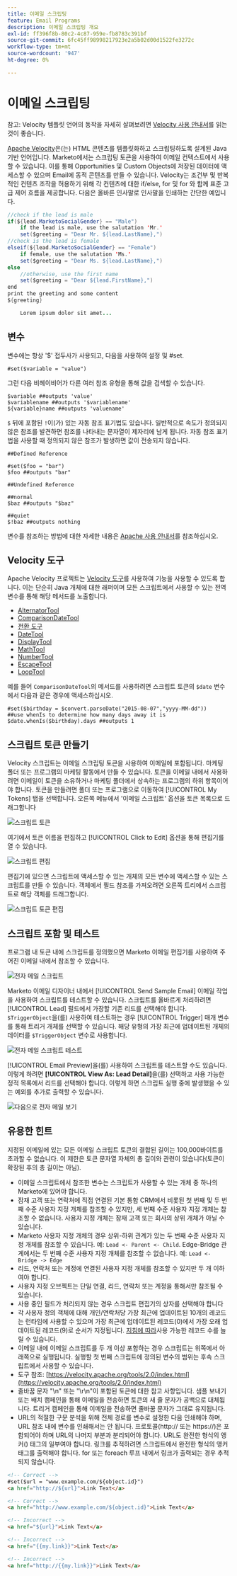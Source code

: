 ```yaml
---
title: 이메일 스크립팅
feature: Email Programs
description: 이메일 스크립팅 개요
exl-id: ff396f8b-80c2-4c87-959e-fb8783c391bf
source-git-commit: 6fc45ff98998217923e2a5b02d00d1522fe3272c
workflow-type: tm+mt
source-wordcount: '947'
ht-degree: 0%

---
```


# 이메일 스크립팅

참고: Velocity 템플릿 언어의 동작을 자세히 살펴보려면 [Velocity 사용 안내서](https://velocity.apache.org/engine/devel/user-guide.html)를 읽는 것이 좋습니다.

[Apache Velocity](https://velocity.apache.org/)은(는) HTML 콘텐츠를 템플릿화하고 스크립팅하도록 설계된 Java 기반 언어입니다. Marketo에서는 스크립팅 토큰을 사용하여 이메일 컨텍스트에서 사용할 수 있습니다. 이를 통해 Opportunities 및 Custom Objects에 저장된 데이터에 액세스할 수 있으며 Email에 동적 콘텐츠를 만들 수 있습니다. Velocity는 조건부 및 반복적인 컨텐츠 조작을 허용하기 위해 각 컨텐츠에 대한 if/else, for 및 for 와 함께 표준 고급 제어 흐름을 제공합니다. 다음은 올바른 인사말로 인사말을 인쇄하는 간단한 예입니다.

```java
//check if the lead is male
if(${lead.MarketoSocialGender} == "Male")
    if the lead is male, use the salutation 'Mr.'
    set($greeting = "Dear Mr. ${lead.LastName},")
//check is the lead is female
elseif(${lead.MarketoSocialGender} == "Female")
    if female, use the salutation 'Ms.'
    set($greeting = "Dear Ms. ${lead.LastName},")
else
    //otherwise, use the first name
    set($greeting = "Dear ${lead.FirstName},")
end
print the greeting and some content
${greeting}

    Lorem ipsum dolor sit amet...
```

## 변수

변수에는 항상 &#39;$&#39; 접두사가 사용되고, 다음을 사용하여 설정 및 #set.

```
#set($variable = "value")
```

그런 다음 비헤이비어가 다른 여러 참조 유형을 통해 값을 검색할 수 있습니다.

```
$variable ##outputs 'value'
$variablename ##outputs '$variablename'
${variable}name ##outputs 'valuename'
```

`$` 뒤에 포함된 `!`이(가) 있는 자동 참조 표기법도 있습니다. 일반적으로 속도가 정의되지 않은 참조를 발견하면 참조를 나타내는 문자열이 제자리에 남게 됩니다. 자동 참조 표기법을 사용할 때 정의되지 않은 참조가 발생하면 값이 전송되지 않습니다.

```
##Defined Reference

#set($foo = "bar")
$foo ##outputs "bar"

##Undefined Reference

##normal
$baz ##outputs "$baz"

##quiet
$!baz ##outputs nothing
```

변수를 참조하는 방법에 대한 자세한 내용은 [Apache 사용 안내서](https://velocity.apache.org/engine/devel/user-guide.html#formal-reference-notation)를 참조하십시오.

## Velocity 도구

Apache Velocity 프로젝트는 [Velocity 도구](https://velocity.apache.org/tools/devel/apidocs/overview-summary.html)를 사용하여 기능을 사용할 수 있도록 합니다. 이는 단순히 Java 개체에 대한 래퍼이며 모든 스크립트에서 사용할 수 있는 전역 변수를 통해 해당 메서드를 노출합니다.

- [AlternatorTool](https://velocity.apache.org/tools/devel/apidocs/org/apache/velocity/tools/generic/AlternatorTool.html)
- [ComparisonDateTool](https://velocity.apache.org/tools/devel/apidocs/org/apache/velocity/tools/generic/ComparisonDateTool.html)
- [전환 도구](https://velocity.apache.org/tools/devel/apidocs/org/apache/velocity/tools/generic/ConversionTool.html)
- [DateTool](https://velocity.apache.org/tools/devel/apidocs/org/apache/velocity/tools/generic/DateTool.html)
- [DisplayTool](https://velocity.apache.org/tools/devel/apidocs/org/apache/velocity/tools/generic/DisplayTool.html)
- [MathTool](https://velocity.apache.org/tools/devel/apidocs/org/apache/velocity/tools/generic/MathTool.html)
- [NumberTool](https://velocity.apache.org/tools/devel/apidocs/org/apache/velocity/tools/generic/NumberTool.html)
- [EscapeTool](https://velocity.apache.org/tools/devel/apidocs/org/apache/velocity/tools/generic/EscapeTool.html)
- [LoopTool](https://velocity.apache.org/tools/devel/apidocs/org/apache/velocity/tools/generic/LoopTool.html)

예를 들어 `ComparisonDateTool`의 메서드를 사용하려면 스크립트 토큰의 `$date` 변수에서 다음과 같은 경우에 액세스하십시오.

```
#set($birthday = $convert.parseDate("2015-08-07","yyyy-MM-dd"))
##use whenIs to determine how many days away it is
$date.whenIs($birthday).days ##outputs 1
```

## 스크립트 토큰 만들기

Velocity 스크립트는 이메일 스크립팅 토큰을 사용하여 이메일에 포함됩니다. 마케팅 폴더 또는 프로그램의 마케팅 활동에서 만들 수 있습니다. 토큰을 이메일 내에서 사용하려면 이메일이 토큰을 소유하거나 마케팅 폴더에서 상속하는 프로그램의 하위 항목이어야 합니다. 토큰을 만들려면 폴더 또는 프로그램으로 이동하여 [!UICONTROL My Tokens] 탭을 선택합니다. 오른쪽 메뉴에서 &#39;이메일 스크립트&#39; 옵션을 토큰 목록으로 드래그합니다

![스크립트 토큰](assets/script-token.png)

여기에서 토큰 이름을 편집하고 [!UICONTROL Click to Edit] 옵션을 통해 편집기를 열 수 있습니다.

![스크립트 편집](assets/script-edit.png)

편집기에 있으면 스크립트에 액세스할 수 있는 개체의 모든 변수에 액세스할 수 있는 스크립트를 만들 수 있습니다. 객체에서 필드 참조를 가져오려면 오른쪽 트리에서 스크립트로 해당 객체를 드래그합니다.

![스크립트 토큰 편집](assets/edit-script-token.png)

## 스크립트 포함 및 테스트

프로그램 내 토큰 내에 스크립트를 정의했으면 Marketo 이메일 편집기를 사용하여 주어진 이메일 내에서 참조할 수 있습니다.

![전자 메일 스크립트](assets/email-script-marketo-email.png)

Marketo 이메일 디자이너 내에서 [!UICONTROL Send Sample Email] 이메일 작업을 사용하여 스크립트를 테스트할 수 있습니다. 스크립트를 올바르게 처리하려면 [!UICONTROL Lead] 필드에서 가장할 기존 리드를 선택해야 합니다. `$TriggerObject`을(를) 사용하여 테스트하는 경우 [!UICONTROL Trigger] 매개 변수를 통해 트리거 개체를 선택할 수 있습니다. 해당 유형의 가장 최근에 업데이트된 개체의 데이터를 `$TriggerObject` 변수로 사용합니다.

![전자 메일 스크립트 테스트](assets/velocity-test.png)

[!UICONTROL Email Preview]을(를) 사용하여 스크립트를 테스트할 수도 있습니다. 이렇게 하려면 **[!UICONTROL View As: Lead Detail]**&#x200B;을(를) 선택하고 사용 가능한 정적 목록에서 리드를 선택해야 합니다. 이렇게 하면 스크립트 실행 중에 발생했을 수 있는 예외를 추가로 출력할 수 있습니다.

![다음으로 전자 메일 보기](assets/view-as.png)

## 유용한 힌트

지정된 이메일에 있는 모든 이메일 스크립트 토큰의 결합된 길이는 100,000바이트를 초과할 수 없습니다. 이 제한은 토큰 문자열 자체의 총 길이와 관련이 있습니다(토큰이 확장된 후의 총 길이는 아님).

- 이메일 스크립트에서 참조한 변수는 스크립트가 사용할 수 있는 개체 중 하나의 Marketo에 있어야 합니다.
- 잠재 고객 또는 연락처에 직접 연결된 기본 통합 CRM에서 비롯된 첫 번째 및 두 번째 수준 사용자 지정 개체를 참조할 수 있지만, 세 번째 수준 사용자 지정 개체는 참조할 수 없습니다. 사용자 지정 개체는 잠재 고객 또는 회사의 상위 개체가 아닐 수 있습니다.
- Marketo 사용자 지정 개체의 경우 상위-하위 관계가 있는 두 번째 수준 사용자 지정 개체를 참조할 수 있습니다. 예: `Lead <- Parent <- Child`. Edge-Bridge 관계에서는 두 번째 수준 사용자 지정 개체를 참조할 수 없습니다. 예: `Lead <- Bridge -> Edge`
- 리드, 연락처 또는 계정에 연결된 사용자 지정 개체를 참조할 수 있지만 두 개 이하여야 합니다.
- 사용자 지정 오브젝트는 단일 연결, 리드, 연락처 또는 계정을 통해서만 참조될 수 있습니다.
- 사용 중인 필드가 처리되지 않는 경우 스크립트 편집기의 상자를 선택해야 합니다
- 각 사용자 정의 객체에 대해 개인/연락처당 가장 최근에 업데이트된 10개의 레코드는 런타임에 사용할 수 있으며 가장 최근에 업데이트된 레코드(0)에서 가장 오래 업데이트된 레코드(9)로 순서가 지정됩니다. [지침에 따라](https://experienceleague.adobe.com/en/docs/marketo/using/product-docs/administration/email-setup/change-custom-object-retrieval-limits-in-velocity-scripting)사용 가능한 레코드 수를 늘릴 수 있습니다.
- 이메일 내에 이메일 스크립트를 두 개 이상 포함하는 경우 스크립트는 위쪽에서 아래쪽으로 실행됩니다. 실행할 첫 번째 스크립트에 정의된 변수의 범위는 후속 스크립트에서 사용할 수 있습니다.
- 도구 참조: [https://velocity.apache.org/tools/2.0/index.html](https://velocity.apache.org/tools/2.0/index.html)
- 줄바꿈 문자 &quot;\\n&quot; 또는 &quot;\\r\\n&quot;이 포함된 토큰에 대한 참고 사항입니다. 샘플 보내기 또는 배치 캠페인을 통해 이메일을 전송하면 토큰의 새 줄 문자가 공백으로 대체됩니다. 트리거 캠페인을 통해 이메일을 전송하면 줄바꿈 문자가 그대로 유지됩니다.
- URL의 적절한 구문 분석을 위해 전체 경로를 변수로 설정한 다음 인쇄해야 하며, URL 참조 내에 변수를 인쇄해서는 안 됩니다. 프로토콜(http:// 또는 https://)은 포함되어야 하며 URL의 나머지 부분과 분리되어야 합니다. URL도 완전한 형식의 앵커(<a>) 태그의 일부여야 합니다. 링크를 추적하려면 스크립트에서 완전한 형식의 앵커 태그를 출력해야 합니다. for 또는 foreach 루프 내에서 링크가 출력되는 경우 추적되지 않습니다.

```html
<!-- Correct -->
#set($url = "www.example.com/${object.id}")
<a href="http://${url}">Link Text</a>

<!-- Correct -->
<a href="http://www.example.com/${object.id}">Link Text</a>

<!-- Incorrect -->
<a href="${url}">Link Text</a>

<!-- Incorrect -->
<a href="{{my.link}}">Link Text</a>

<!-- Incorrect -->
<a href="http://{{my.link}}">Link Text</a>
```
